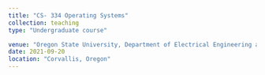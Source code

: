 ```yaml
---
title: "CS- 334 Operating Systems"
collection: teaching
type: "Undergraduate course"

venue: "Oregon State University, Department of Electrical Engineering and Computer Science"
date: 2021-09-20
location: "Corvallis, Oregon"
---
```


<!-- This is a description of a teaching experience. You can use markdown like any other post.

Heading 1
======

Heading 2
======

Heading 3
====== -->
